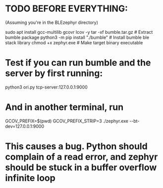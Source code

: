 # TODO BEFORE EVERYTHING:
(Assuming you're in the BLEzephyr directory)

sudo apt install gcc-multilib gcovr lcov -y
tar -xf bumble.tar.gz # Extract bumble package
python3 -m pip install "./bumble" # Install bumble ble stack library
chmod +x zephyr.exe # Make target binary executable


# Test if you can run bumble and the server by first running:
python3 ori.py tcp-server:127.0.0.1:9000

# And in another terminal, run
GCOV_PREFIX=$(pwd) GCOV_PREFIX_STRIP=3 ./zephyr.exe --bt-dev=127.0.0.1:9000 

# This causes a bug. Python should complain of a read error, and zephyr should be stuck in a buffer overflow infinite loop